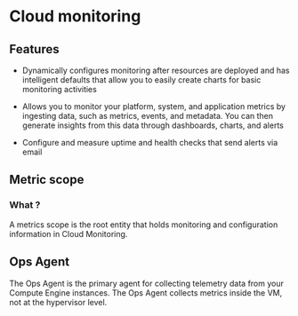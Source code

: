 # Cloud monitoring

## Features

- Dynamically configures monitoring after resources are deployed and has intelligent defaults that allow you to easily create charts for basic monitoring activities

- Allows you to monitor your platform, system, and application metrics by ingesting data, such as metrics, events, and metadata. You can then generate insights from this data through dashboards, charts, and alerts

- Configure and measure uptime and health checks that send alerts via email

## Metric scope

### What ?

A metrics scope is the root entity that holds monitoring and configuration information in Cloud Monitoring.

## Ops Agent

The Ops Agent is the primary agent for collecting telemetry data from your Compute Engine instances. The Ops Agent collects metrics inside the VM, not at the hypervisor level.
